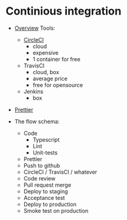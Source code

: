 # Continious integration

* [Overview](https://code-maze.com/top-8-continuous-integration-tools/)
Tools:
    * [CircleCI](https://circleci.com/)
        * cloud
        * expensive
        * 1 container for free
    * TravisCI
        * cloud, box
        * average price
        * free for opensource
    * Jenkins
        * box

* [Prettier](https://prettier.io)
* The flow schema:
    * Code
        * Typescript
        * Lint
        * Unit-tests
    * Prettier
    * Push to github
    * CircleCI / TravisCI / whatever
    * Code review
    * Pull request merge
    * Deploy to staging
    * Acceptance test
    * Deploy to production
    * Smoke test on production

